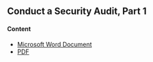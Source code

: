 <h2>Conduct a Security Audit, Part 1</h2>
<h4>Content</h4>

- [Microsoft Word Document](https://github.com/pbroding/use-linux-commands-to-manage-file-permissions/blob/main/File-permissions-in-Linux-PB.docx)
- [PDF](https://github.com/pbroding/use-linux-commands-to-manage-file-permissions/blob/main/File-permissions-in-Linux-PB.pdf)
